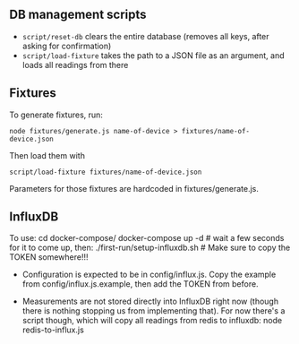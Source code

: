 

## DB management scripts

- `script/reset-db` clears the entire database (removes all keys, after asking for confirmation)
- `script/load-fixture` takes the path to a JSON file as an argument, and loads all readings from there

## Fixtures

To generate fixtures, run:
```
node fixtures/generate.js name-of-device > fixtures/name-of-device.json
```

Then load them with
```
script/load-fixture fixtures/name-of-device.json
```

Parameters for those fixtures are hardcoded in fixtures/generate.js.


## InfluxDB

  To use:
    cd docker-compose/
    docker-compose up -d
    # wait a few seconds for it to come up, then:
    ./first-run/setup-influxdb.sh
    # Make sure to copy the TOKEN somewhere!!!

* Configuration is expected to be in config/influx.js. Copy the
  example from config/influx.js.example, then add the TOKEN from
  before.

* Measurements are not stored directly into InfluxDB right now (though
  there is nothing stopping us from implementing that).
  For now there's a script though, which will copy all readings from
  redis to influxdb:
    node redis-to-influx.js
